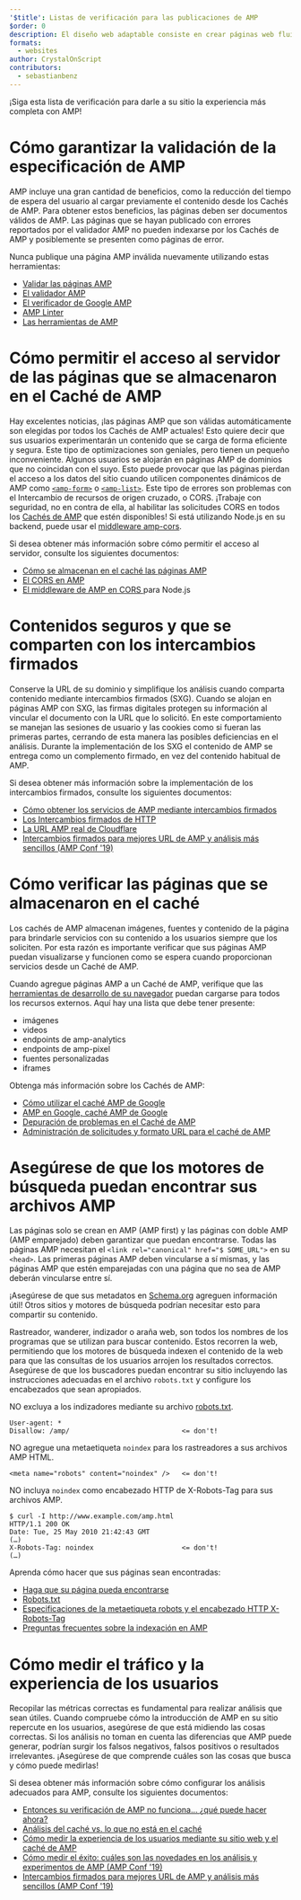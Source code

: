 ```yaml
---
'$title': Listas de verificación para las publicaciones de AMP
$order: 0
description: El diseño web adaptable consiste en crear páginas web fluidas que respondan a las necesidades de su usuario, es decir, páginas que se adapten al tamaño y la orientación de la pantalla de su dispositivo. Puede lograr ...
formats:
  - websites
author: CrystalOnScript
contributors:
  - sebastianbenz
---
```


¡Siga esta lista de verificación para darle a su sitio la experiencia más completa con AMP!

# Cómo garantizar la validación de la especificación de AMP

AMP incluye una gran cantidad de beneficios, como la reducción del tiempo de espera del usuario al cargar previamente el contenido desde los Cachés de AMP. Para obtener estos beneficios, las páginas deben ser documentos válidos de AMP. Las páginas que se hayan publicado con errores reportados por el validador AMP no pueden indexarse por los Cachés de AMP y posiblemente se presenten como páginas de error.

Nunca publique una página AMP inválida nuevamente utilizando estas herramientas:

- [Validar las páginas AMP](../../../documentation/guides-and-tutorials/learn/validation-workflow/validate_amp.md?format=websites)
- [El validador AMP](https://validator.ampproject.org/)
- [El verificador de Google AMP](https://search.google.com/test/amp)
- [AMP Linter](https://github.com/ampproject/amp-toolbox/tree/master/packages/linter)
- [Las herramientas de AMP](../../../documentation/tools.html?format=websites)

# Cómo permitir el acceso al servidor de las páginas que se almacenaron en el Caché de AMP

Hay excelentes noticias, ¡las páginas AMP que son válidas automáticamente son elegidas por todos los Cachés de AMP actuales! Esto quiere decir que sus usuarios experimentarán un contenido que se carga de forma eficiente y segura. Este tipo de optimizaciones son geniales, pero tienen un pequeño inconveniente. Algunos usuarios se alojarán en páginas AMP de dominios que no coincidan con el suyo. Esto puede provocar que las páginas pierdan el acceso a los datos del sitio cuando utilicen componentes dinámicos de AMP como [`<amp-form>`](../../../documentation/components/reference/amp-form.md?format=websites) o [`<amp-list>`](../../../documentation/components/reference/amp-list.md?format=websites). Este tipo de errores son problemas con el Intercambio de recursos de origen cruzado, o CORS. ¡Trabaje con seguridad, no en contra de ella, al habilitar las solicitudes CORS en todos los [Cachés de AMP](https://ampjs.org/caches.json) que estén disponibles! Si está utilizando Node.js en su backend, puede usar el [middleware amp-cors](https://github.com/ampproject/amp-toolbox/tree/master/packages/cors).

Si desea obtener más información sobre cómo permitir el acceso al servidor, consulte los siguientes documentos:

- [Cómo se almacenan en el caché las páginas AMP](../../../documentation/guides-and-tutorials/learn/amp-caches-and-cors/how_amp_pages_are_cached.md?format=websites)
- [El CORS en AMP](../../../documentation/guides-and-tutorials/learn/amp-caches-and-cors/amp-cors-requests.md?format=websites)
- [El middleware de AMP en CORS ](https://github.com/ampproject/amp-toolbox/tree/master/packages/cors) para Node.js

# Contenidos seguros y que se comparten con los intercambios firmados

Conserve la URL de su dominio y simplifique los análisis cuando comparta contenido mediante intercambios firmados (SXG). Cuando se alojan en páginas AMP con SXG, las firmas digitales protegen su información al vincular el documento con la URL que lo solicitó. En este comportamiento se manejan las sesiones de usuario y las cookies como si fueran las primeras partes, cerrando de esta manera las posibles deficiencias en el análisis. Durante la implementación de los SXG el contenido de AMP se entrega como un complemento firmado, en vez del contenido habitual de AMP.

Si desea obtener más información sobre la implementación de los intercambios firmados, consulte los siguientes documentos:

- [Cómo obtener los servicios de AMP mediante intercambios firmados](signed-exchange.md?format=websites)
- [Los Intercambios firmados de HTTP](https://developers.google.com/web/updates/2018/11/signed-exchanges)
- [La URL AMP real de Cloudflare](https://www.cloudflare.com/website-optimization/amp-real-url/)
- [Intercambios firmados para mejores URL de AMP y análisis más sencillos (AMP Conf '19)](https://www.youtube.com/watch?v=KrjBYzPUGnw&list=PLXTOW_XMsIDSY0USlzgoaIkRyPcHklrEl&index=22)

# Cómo verificar las páginas que se almacenaron en el caché

Los cachés de AMP almacenan imágenes, fuentes y contenido de la página para brindarle servicios con su contenido a los usuarios siempre que los soliciten. Por esta razón es importante verificar que sus páginas AMP puedan visualizarse y funcionen como se espera cuando proporcionan servicios desde un Caché de AMP.

Cuando agregue páginas AMP a un Caché de AMP, verifique que las [ herramientas de desarrollo de su navegador](https://developers.google.com/web/tools/chrome-devtools/) puedan cargarse para todos los recursos externos. Aquí hay una lista que debe tener presente:

- imágenes
- videos
- endpoints de amp-analytics
- endpoints de amp-pixel
- fuentes personalizadas
- iframes

Obtenga más información sobre los Cachés de AMP:

- [Cómo utilizar el caché AMP de Google](../../../documentation/examples/documentation/Using_the_Google_AMP_Cache.html?format=websites)
- [AMP en Google, caché AMP de Google](https://developers.google.com/amp/cache/overview)
- [Depuración de problemas en el Caché de AMP](../../../documentation/guides-and-tutorials/learn/amp-caches-and-cors/amp-cache-debugging.md?format=websites)
- [Administración de solicitudes y formato URL para el caché de AMP](../../../documentation/guides-and-tutorials/learn/amp-caches-and-cors/amp-cache-urls.md?format=websites)

# Asegúrese de que los motores de búsqueda puedan encontrar sus archivos AMP

Las páginas solo se crean en AMP (AMP first) y las páginas con doble AMP (AMP emparejado) deben garantizar que puedan encontrarse. Todas las páginas AMP necesitan el `<link rel="canonical" href="$ SOME_URL">` en su `<head>`. Las primeras páginas AMP deben vincularse a sí mismas, y las páginas AMP que estén emparejadas con una página que no sea de AMP deberán vincularse entre sí.

¡Asegúrese de que sus metadatos en [Schema.org](https://schema.org/) agreguen información útil! Otros sitios y motores de búsqueda podrían necesitar esto para compartir su contenido.

Rastreador, wanderer, indizador o araña web, son todos los nombres de los programas que se utilizan para buscar contenido. Estos recorren la web, permitiendo que los motores de búsqueda indexen el contenido de la web para que las consultas de los usuarios arrojen los resultados correctos. Asegúrese de que los buscadores puedan encontrar su sitio incluyendo las instrucciones adecuadas en el archivo `robots.txt` y configure los encabezados que sean apropiados.

NO excluya a los indizadores mediante su archivo [robots.txt](https://support.google.com/webmasters/answer/6062608?hl=en).

```
User-agent: *
Disallow: /amp/                            <= don't!
```

NO agregue una metaetiqueta `noindex` para los rastreadores a sus archivos AMP HTML.

```
<meta name="robots" content="noindex" />   <= don't!
```

NO incluya `noindex` como encabezado HTTP de X-Robots-Tag para sus archivos AMP.

```
$ curl -I http://www.example.com/amp.html
HTTP/1.1 200 OK
Date: Tue, 25 May 2010 21:42:43 GMT
(…)
X-Robots-Tag: noindex                      <= don't!
(…)
```

Aprenda cómo hacer que sus páginas sean encontradas:

- [Haga que su página pueda encontrarse](discovery.md?format=websites)
- [Robots.txt](http://www.robotstxt.org/)
- [Especificaciones de la metaetiqueta robots y el encabezado HTTP X-Robots-Tag](https://developers.google.com/search/reference/robots_meta_tag)
- [Preguntas frecuentes sobre la indexación en AMP](https://productforums.google.com/forum/?hl=en#!category-topic/webmasters/Vrgj-a-gtm0)

# Cómo medir el tráfico y la experiencia de los usuarios

Recopilar las métricas correctas es fundamental para realizar análisis que sean útiles. Cuando compruebe cómo la introducción de AMP en su sitio repercute en los usuarios, asegúrese de que está midiendo las cosas correctas. Si los análisis no toman en cuenta las diferencias que AMP puede generar, podrían surgir los falsos negativos, falsos positivos o resultados irrelevantes. ¡Asegúrese de que comprende cuáles son las cosas que busca y cómo puede medirlas!

Si desea obtener más información sobre cómo configurar los análisis adecuados para AMP, consulte los siguientes documentos:

- [Entonces su verificación de AMP no funciona... ¿qué puede hacer ahora?](https://blog.amp.dev/2018/11/08/so-your-amp-test-doesnt-perform%e2%80%8a-%e2%80%8anow-what/)
- [Análisis del caché vs. lo que no está en el caché](https://support.google.com/analytics/answer/6343176?hl=en#cache)
- [Cómo medir la experiencia de los usuarios mediante su sitio web y el caché de AMP](https://blog.amp.dev/2018/11/08/so-your-amp-test-doesnt-perform%e2%80%8a-%e2%80%8anow-what/)
- [Cómo medir el éxito: cuáles son las novedades en los análisis y experimentos de AMP (AMP Conf '19)](https://www.youtube.com/watch?v=wPW-kXsONqA&list=PLXTOW_XMsIDSY0USlzgoaIkRyPcHklrEl&index=27)
- [Intercambios firmados para mejores URL de AMP y análisis más sencillos (AMP Conf '19)](https://www.youtube.com/watch?v=KrjBYzPUGnw&list=PLXTOW_XMsIDSY0USlzgoaIkRyPcHklrEl&index=22)
